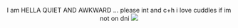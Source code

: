 <p align="center">
    <t> I am HELLA QUIET AND AWKWARD ... please int and c+h i love cuddles if im not on dni </t>
    <img src="https://file.garden/Z1OpYh3OMHUM4tMG/swappap_graphic.png">
</p>

